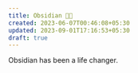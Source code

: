 ```yaml
---
title: Obsidian 🤘🏼
created: 2023-06-07T00:46:08+05:30
updated: 2023-09-01T17:16:53+05:30
draft: true
---
```


Obsidian has been a life changer. 
